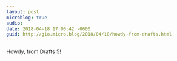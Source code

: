 ```yaml
---
layout: post
microblog: true
audio: 
date: 2018-04-18 17:00:42 -0600
guid: http://gio.micro.blog/2018/04/18/howdy-from-drafts.html
---
```

Howdy, from Drafts 5!
